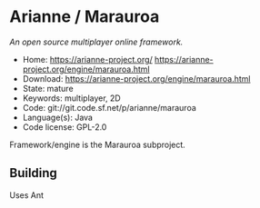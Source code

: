 # Arianne / Marauroa

_An open source multiplayer online framework._

- Home: https://arianne-project.org/ https://arianne-project.org/engine/marauroa.html
- Download: https://arianne-project.org/engine/marauroa.html
- State: mature
- Keywords: multiplayer, 2D
- Code: git://git.code.sf.net/p/arianne/marauroa
- Language(s): Java
- Code license: GPL-2.0

Framework/engine is the Marauroa subproject.

## Building

Uses Ant

